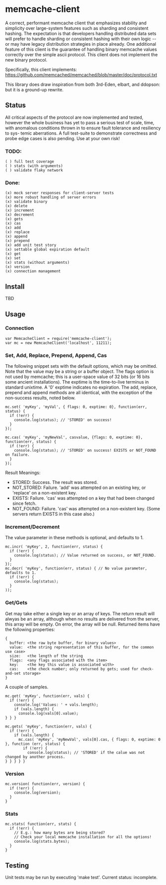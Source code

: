 # memcache-client

A correct, performant memcache client that emphasizes stability and simplicity over large-system features such as
sharding and consistent hashing. The expectation is that developers handling distributed data sets will prefer to
handle sharding or consistent hashing with their own logic -- or may have legacy distribution strategies in place
already. One additional feature of this client is the guarantee of handling binary memcache values correctly over
the simple ascii protocol. This client does not implement the new binary protocol.

Specifically, this client implements: https://github.com/memcached/memcached/blob/master/doc/protocol.txt

This library does draw inspiration from both 3rd-Eden, elbart, and ddopson: but it is a ground-up rewrite.

## Status

All critical aspects of the protocol are now implemented and tested, however the whole business has yet to pass a
serious test of scale, time, with anomalous conditions thrown in to ensure fault tolerance and resiliency to sys-
temic aberrations. A full test-suite to demonstrate correctness and probe edge cases is also pending. Use at your
own risk!

### TODO:

    ( ) full test coverage
    ( ) stats (with arguments)
    ( ) validate flaky network

### Done:
    (x) mock server responses for client-server tests
    (x) more robust handling of server errors
    (x) validate binary
    (x) delete
    (x) increment
    (x) decrement
    (x) gets
    (x) cas
    (x) add
    (x) replace
    (x) append
    (x) prepend
    (x) add unit test story
    (x) settable global expiration default
    (x) get
    (x) set
    (x) stats (without arguments)
    (x) version
    (x) connection management

## Install

TBD

## Usage

### Connection

    var MemcacheClient = require('memcache-client');
    var mc = new MemcacheClient('localhost', 11211);

### Set, Add, Replace, Prepend, Append, Cas

The following snippet sets with the default options, which may be omitted. Note that the value may be a string or
a buffer object. The flags option is not used by memcache; this is a user-space value of 32 bits (or 16 bits some
ancient installations). The exptime is the time-to-live terminus in standard unixtime. A '0' exptime indicates no
expiration. The add, replace, prepend and append methods are all identical, with the exception of the non-success
results, noted below.

    mc.set( 'myKey', 'myVal', { flags: 0, exptime: 0}, function(err, status) {
      if (!err) {
        console.log(status); // 'STORED' on success!
      }
    });

    mc.cas( 'myKey', 'myNewVal', casvalue, {flags: 0, exptime: 0}, function(err, status) {
      if (!err) {
        console.log(status); // 'STORED' on success! EXISTS or NOT_FOUND on failure.
      }
    });

Result Meanings:

* STORED: Success. The result was stored.
* NOT_STORED: Failure. 'add' was attempted on an existing key, or 'replace' on a non-existent key.
* EXISTS: Failure. 'cas' was attempted on a key that had been changed since fetch.
* NOT_FOUND: Failure. 'cas' was attempted on a non-existent key. (Some servers return EXISTS in this case also.)

### Increment/Decrement

The value parameter in these methods is optional, and defaults to 1.

    mc.incr( 'myKey', 2, function(err, status) {
      if (!err) {
        console.log(status); // Value returned on success, or NOT_FOUND.
      }
    });
    mc.decr( 'myKey', function(err, status) { // No value parameter, defaults to 1.
      if (!err) {
        console.log(status);
      }
    ));

### Get/Gets

Get may take either a single key or an array of keys. The return result will alwyas be an array, although when no
results are delivered from the server, this array will be empty. On error, the array will be null. Returned items
have the following properties:

    {
      buffer: <the raw byte buffer, for binary values>
      value:  <the string representation of this buffer, for the common use case>
      size:   <the length of the string
      flags:  <any flags associated with the item>
      key:    <the key this value is associated with>
      cas:    <the check number; only returned by gets; used for check-and-set storage>
    }

A couple of samples.

    mc.get( 'myKey', function(err, vals) {
      if (!err) {
        console.log('Values: ' + vals.length);
        if (vals.length) {
          console.log(vals[0].value);
    } } }

    mc.gets( 'myKey', function(err, vals) {
      if (!err) {
        if (vals.length) {
          mc.cas( 'myKey', 'myNewVal', vals[0].cas, { flags: 0, exptime: 0 }, function (err, status) {
            if (!err) {
              console.log(status); // 'STORED' if the calue was not changed by another process.
    } } } } }

### Version

    mc.version( function(err, version) {
      if (!err) {
        console.log(version);
      }
    }

### Stats

    mc.stats( function(err, stats) {
      if (!err) {
        // E.g.: how many bytes are being stored?
        // Check your local memcache installation for all the options!
        console.log(stats.bytes);
      }
    }

## Testing

Unit tests may be run by executing 'make test'. Current status: incomplete.
